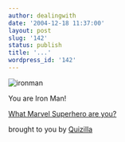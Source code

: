```yaml
---
author: dealingwith
date: '2004-12-18 11:37:00'
layout: post
slug: '142'
status: publish
title: '...'
wordpress_id: '142'
---
```


![ironman][1]

You are Iron Man!


[ What Marvel Superhero are you?][2]

brought to you by [Quizilla][3]

   [1]:
http://images.quizilla.com/N/nightcrawler77im/1054309578_ileIronMan.jpg

   [2]: http://quizilla.com/users/nightcrawler77im/quizzes/What%20Marvel%20Superhero%20are%20you%3F/

   [3]: http://quizilla.com

